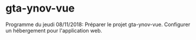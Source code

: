 # gta-ynov-vue

Programme du jeudi 08/11/2018:
Préparer le projet gta-ynov-vue. Configurer un hébergement pour l'application web.
